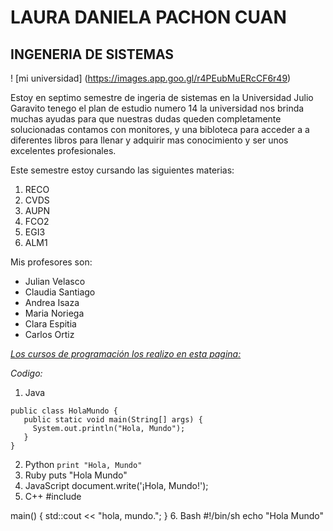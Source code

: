 # **LAURA DANIELA PACHON CUAN** 
## **INGENERIA DE SISTEMAS**
! [mi universidad] (https://images.app.goo.gl/r4PEubMuERcCF6r49)


Estoy en septimo semestre de ingeria de sistemas en la Universidad Julio Garavito tenego el plan de estudio numero 14 la universidad nos brinda muchas ayudas para que nuestras dudas queden completamente solucionadas contamos con monitores, y una bibloteca para acceder a a diferentes libros para llenar y adquirir mas conocimiento y ser unos excelentes profesionales.

Este semestre estoy cursando las siguientes materias:

1. RECO
2. CVDS
3. AUPN
4. FCO2
5. EGI3
6. ALM1

Mis profesores son: 

* Julian Velasco
* Claudia Santiago
* Andrea Isaza
* Maria Noriega
* Clara Espitia
* Carlos Ortiz

[*Los cursos de programación los realizo en esta pagina:*](https://www.udemy.com/?utm_source=adwords-intl&utm_medium=udemyads&utm_campaign=INTL-AW-PROS-Generic-Edu-Exact-SP-SPA_._ci__._sl_SPA_._vi__._sd__._la_SP_._&utm_content=deal4584&utm_term=_._ag_54276952543_._ad_344816631982_._kw_curso%20de%20programacion_._de_c_._dm__._pl__._ti_kwd-941531201_._li_1029433_._pd__._&matchtype=e&gclid=CjwKCAiAr6-ABhAfEiwADO4sfeIKkjRfKh36hrOjkVQh67SzEW7TsqqkOwqirLqUOrmqIkK_9Q4w9BoCWh0QAvD_BwE)

*Codigo:*
1. Java

```
public class HolaMundo {
   public static void main(String[] args) {
     System.out.println("Hola, Mundo");
   }
}
```
2. Python
`print "Hola, Mundo"`
3. Ruby
puts "Hola Mundo"
4. JavaScript
document.write('¡Hola, Mundo!');
5. C++
#include 

main()
{
	std::cout << "hola, mundo.";
}
6. Bash
#!/bin/sh
 echo "Hola Mundo"


